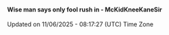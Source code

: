 #### Wise man says only fool rush in - McKidKneeKaneSir
Updated on 11/06/2025 - 08:17:27 (UTC) Time Zone
